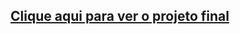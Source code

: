 ## [Clique aqui para ver o projeto final](https://fkrik.github.io/origamid-learning/ex4_projeto_final/)

